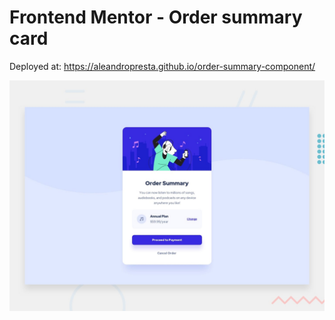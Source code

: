 # Frontend Mentor - Order summary card

Deployed at: https://aleandropresta.github.io/order-summary-component/

![Design preview for the Order summary card coding challenge](./design/desktop-preview.jpg)